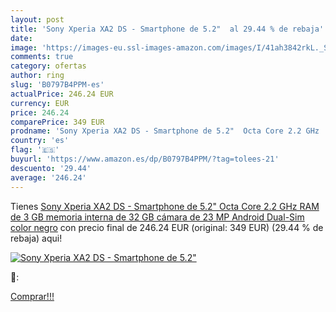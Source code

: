 ```yaml
---
layout: post
title: 'Sony Xperia XA2 DS - Smartphone de 5.2"  al 29.44 % de rebaja'
date: 
image: 'https://images-eu.ssl-images-amazon.com/images/I/41ah3842rkL._SL200_.jpg'
comments: true
category: ofertas
author: ring
slug: 'B0797B4PPM-es'
actualPrice: 246.24 EUR
currency: EUR
price: 246.24
comparePrice: 349 EUR
prodname: 'Sony Xperia XA2 DS - Smartphone de 5.2"  Octa Core 2.2 GHz  RAM de 3 GB  memoria interna de 32 GB  cámara de 23 MP  Android  Dual-Sim  color negro'
country: 'es'
flag: '🇪🇸'
buyurl: 'https://www.amazon.es/dp/B0797B4PPM/?tag=tolees-21'
descuento: '29.44'
average: '246.24'
---
```


Tienes [Sony Xperia XA2 DS - Smartphone de 5.2"  Octa Core 2.2 GHz  RAM de 3 GB  memoria interna de 32 GB  cámara de 23 MP  Android  Dual-Sim  color negro](https://www.amazon.es/dp/B0797B4PPM/?tag=tolees-21) con precio final de  246.24 EUR (original: 349 EUR) (29.44 %  de rebaja) aqui!

[![Sony Xperia XA2 DS - Smartphone de 5.2" ](https://images-eu.ssl-images-amazon.com/images/I/41ah3842rkL._SL200_.jpg)](https://www.amazon.es/dp/B0797B4PPM/?tag=tolees-21)

🔎:


[Comprar!!!](https://www.amazon.es/dp/B0797B4PPM/?tag=tolees-21)
